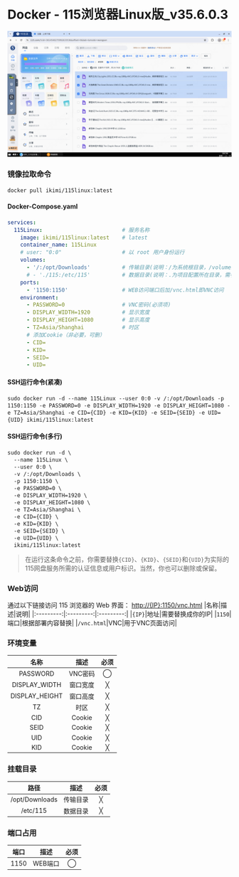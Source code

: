 ﻿# Docker - 115浏览器Linux版_v35.6.0.3
![预览图](https://raw.githubusercontent.com/kin-w/115Linux/refs/heads/main/image.jpg)

### 镜像拉取命令
```bash
docker pull ikimi/115linux:latest
```

#### Docker-Compose.yaml
```yaml
services:
  115Linux:                         # 服务名称
    image: ikimi/115linux:latest    # latest
    container_name: 115Linux
    # user: "0:0"                   # 以 root 用户身份运行
    volumes:
      - '/:/opt/Downloads'          # 传输目录(说明：/为系统根目录，/volume1为存储盘1的根目录)
      # - './115:/etc/115'          # 数据目录(说明：.为项目配置所在目录，需手动创建115文件夹)
    ports:
      - '1150:1150'                 # WEB访问端口后加/vnc.html即VNC访问
    environment:
      - PASSWORD=0                  # VNC密码(必须项)
      - DISPLAY_WIDTH=1920          # 显示宽度
      - DISPLAY_HEIGHT=1080         # 显示高度
      - TZ=Asia/Shanghai            # 时区
      # 添加Cookie（非必要，可删）
      - CID=
      - KID=
      - SEID=
      - UID=
```

#### SSH运行命令(紧凑)
```shell
sudo docker run -d --name 115Linux --user 0:0 -v /:/opt/Downloads -p 1150:1150 -e PASSWORD=0 -e DISPLAY_WIDTH=1920 -e DISPLAY_HEIGHT=1080 -e TZ=Asia/Shanghai -e CID={CID} -e KID={KID} -e SEID={SEID} -e UID={UID} ikimi/115linux:latest
```

#### SSH运行命令(多行)
```shell
sudo docker run -d \
  --name 115Linux \
  --user 0:0 \
  -v /:/opt/Downloads \
  -p 1150:1150 \
  -e PASSWORD=0 \
  -e DISPLAY_WIDTH=1920 \
  -e DISPLAY_HEIGHT=1080 \
  -e TZ=Asia/Shanghai \
  -e CID={CID} \
  -e KID={KID} \
  -e SEID={SEID} \
  -e UID={UID} \
  ikimi/115linux:latest
```
> 在运行这条命令之前，你需要替换`{CID}`、`{KID}`、`{SEID}`和`{UID}`为实际的115网盘服务所需的认证信息或用户标识。当然，你也可以删除或保留。

### Web访问
通过以下链接访问 115 浏览器的 Web 界面：
[http://{IP}:1150/vnc.html](http://{IP}:1150/vnc.html)
|名称|描述|说明|
|:---------:|:---------:|:---------:|
|`{IP}`|地址|需要替换成你的IP|
|`1150`|端口|根据部署内容替换|
|`/vnc.html`|VNC|用于VNC页面访问|

### 环境变量

|名称|描述|必须|
|:---------:|:---------:|:---------:|
|PASSWORD|VNC密码|◯|
|DISPLAY_WIDTH|窗口宽度|╳|
|DISPLAY_HEIGHT|窗口高度|╳|
|TZ|时区|╳|
|CID|Cookie|╳|
|SEID|Cookie|╳|
|UID|Cookie|╳|
|KID|Cookie|╳|

### 挂载目录

|路径|描述|必须|
|:---------:|:---------:|:---------:|
|/opt/Downloads|传输目录|╳|
|/etc/115|数据目录|╳|

### 端口占用
|端口|描述|必须|
|:---------:|:---------:|:---------:|
|1150|WEB端口|◯|
